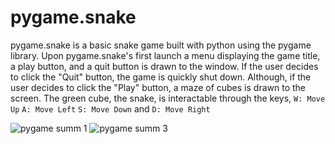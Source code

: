 # pygame.snake
pygame.snake is a basic snake game built with python using the pygame library. Upon pygame.snake's first launch a menu displaying the game title, a play button, and a quit button is drawn to the window. If the user decides to click the "Quit" button, the game is quickly shut down. Although, if the user decides to click the "Play" button, a maze of cubes is drawn to the screen. The green cube, the snake, is interactable through the keys, ```W: Move Up``` ```A: Move Left``` ```S: Move Down``` and ```D: Move Right```

![pygame summ 1](https://user-images.githubusercontent.com/75189508/208195364-41b2f3bb-4baf-41b8-a74f-000fa014532d.png)
![pygame summ 3](https://user-images.githubusercontent.com/75189508/208195361-8cabf1fa-0585-4658-99f6-f363f06dc5c8.png)
